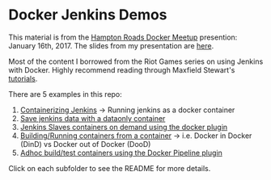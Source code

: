 # Docker Jenkins Demos

This material is from the [Hampton Roads Docker Meetup](https://www.meetup.com/Docker-Hampton-Roads/) presention: January 16th, 2017. The slides from my presentation are [here](https://docs.google.com/presentation/d/1NqEBv3q8QRIKtDDrfmUXXTEboNnDqK-WF-D77uqUB2Y/edit?usp=sharing).

Most of the content I borrowed from the Riot Games series on using Jenkins with Docker. Highly recommend reading through Maxfield Stewart's [tutorials](https://engineering.riotgames.com/tags/jenkins).

There are 5 examples in this repo:

1. [Containerizing Jenkins](jenkins_master_only) -> Running jenkins as a docker container
2. [Save jenkins data with a dataonly container](jenkins_data_container)
2. [Jenkins Slaves containers on demand using the docker plugin](jenkins_slaves_on_demand)
3. [Building/Running containers from a container](docker_out_of_docker) -> i.e. Docker in Docker (DinD) vs Docker out of Docker (DooD)
4. [Adhoc build/test containers using the Docker Pipeline plugin](docker_pipeline_plugin)

Click on each subfolder to see the README for more details.

